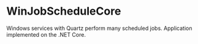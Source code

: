 # WinJobScheduleCore
Windows services with Quartz perform many scheduled jobs. Application implemented on the .NET Core.
